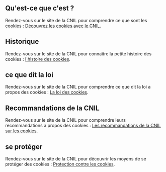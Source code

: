 ## Qu'est-ce que c'est ?
Rendez-vous sur le site de la CNIL pour comprendre ce que sont les cookies : <a href="https://www.cnil.fr/fr/cookies-et-autres-traceurs/definitions/glossaire" title="Site web de définition des cookies par la CNIL" target="_blank">Découvrez les cookies avec le CNIL</a>.

## Historique
Rendez-vous sur le site de la CNIL pour connaître la petite histoire des cookies : <a href="https://linc.cnil.fr/une-petite-histoire-du-cookie" title="Site web de la CNIL expliquant l'histoire des cookies" target="_blank">l'histoire des cookies</a>.

## ce que dit la loi
Rendez-vous sur le site de la CNIL pour comprendre ce que dit la loi a propos des cookies :
<a href="https://www.cnil.fr/fr/cookies-et-autres-traceurs/regles/cookies/que-dit-la-loi" title="Site web d'explication de la loi sur les cookies dela CNIL" target="_blank">La loi des cookies</a>.

## Recommandations de la CNIL
Rendez-vous sur le site de la CNIL pour comprendre leurs recommandations a propos des cookies : 
<a href="https://www.cnil.fr/fr/cookies-et-autres-traceurs/regles/cookies/lignes-directrices-modificatives-et-recommandation" title="Site web des recommandations de la CNIL à propos de l'utilisation des cookies">Les recommandations de la CNIL sur les cookies</a>.

## se protéger
Rendez-vous sur le site de la CNIL pour découvrir les moyens de se protéger des cookies : 
<a href="https://www.cnil.fr/fr/cookies-et-autres-traceurs/comment-se-proteger/maitriser-votre-navigateur" title="Site web de la CNIL expliquant comment se protéger des cookies">Protection contre les cookies</a>.